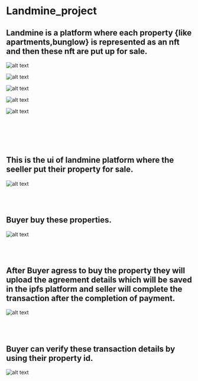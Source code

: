 # Landmine_project
## Landmine is a platform where each property {like apartments,bunglow} is represented as an nft and then these nft are put up for sale.
![alt text](https://siasky.net/vAHX05cSzk8_3diwKLFumx4lGXFN3M0cgVAioQDQxdjrIg)


![alt text](https://siasky.net/LADILo82OTgI6clQsVhn5w58BVwqpB_QVFJ7Vg8zpEz1FQ)


![alt text](https://siasky.net/jADE_NAY6CdapliFLhKSFY6zQwAFXblvLxS3Q4WqdvIHPw)


![alt text](https://siasky.net/LAC6uvrtyQzAPYqBXMiSAiq0Fx_8kUGgg1EWZxxOsd0U3Q)


![alt text](https://siasky.net/DADm7GaFYmjPhP8eM7a2FmN61eOcFvpBY3TC_P7kLDz5ag)



<br />
<br />
<br />
<br />

## This is the ui of landmine platform where the seeller put their property for sale.
![alt text](https://siasky.net/fAb9RSi49mIgDIRlLb4qy_cHAsRPub1rYY2yXeSmr07Aqw)

<br />
<br />



## Buyer buy these properties.
![alt text](https://siasky.net/fABWmFWSi_B-VcxYXNhjFQPDoJ5YPfEVm5tn3ioaAEV_Mw)

<br />
<br />



## After Buyer agress to buy the property they will upload the agreement details which will be saved in the ipfs platform and seller will complete the transaction after the completion of payment.
![alt text](https://siasky.net/zACIz4ziCpjSOpy4OQcHeFBL2i1DAldxB_aGqMBoGe1lnQ)

<br />
<br />



## Buyer can verify these  transaction details by using their property id.
![alt text](https://siasky.net/TABrvgK5iRUwSXMUY4ZsBdWvYhL-rXs5cr5ZMLVrJ5pTXw)

